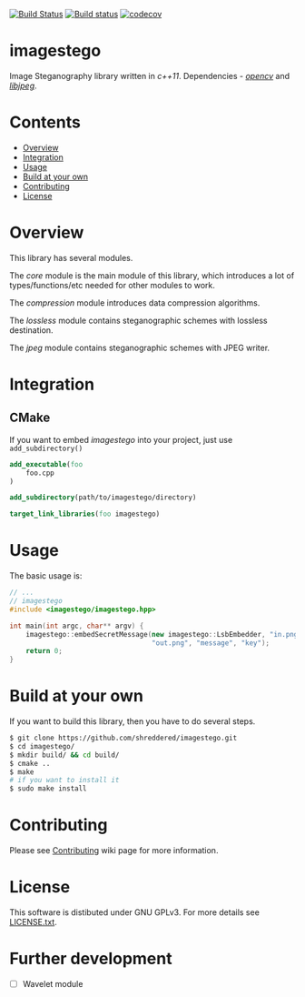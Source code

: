 [![Build Status](https://travis-ci.com/shreddered/imagestego.svg?branch=master)](https://travis-ci.com/shreddered/imagestego)
[![Build status](https://ci.appveyor.com/api/projects/status/stugi74mkai6x44q/branch/master?svg=true)](https://ci.appveyor.com/project/shreddered/imagestego/branch/master)
[![codecov](https://codecov.io/gh/shreddered/imagestego/branch/master/graph/badge.svg)](https://codecov.io/gh/shreddered/imagestego)

# imagestego

Image Steganography library written in _c++11_.
Dependencies - [_opencv_](https://github.com/opencv/opencv) and [_libjpeg_](http://www.ijg.org/).

# Contents
- [Overview](#overview)
- [Integration](#integration)
- [Usage](#usage)
- [Build at your own](#build-at-your-own)
- [Contributing](#contributing)
- [License](#license)

# Overview

This library has several modules.

The _core_ module is the main module of this library, which introduces a lot of types/functions/etc needed for other modules to work.

The _compression_ module introduces data compression algorithms.

The _lossless_ module contains steganographic schemes with lossless destination.

The _jpeg_ module contains steganographic schemes with JPEG writer.


# Integration

## CMake

If you want to embed _imagestego_ into your project, just use `add_subdirectory()`
```cmake
add_executable(foo
    foo.cpp
)

add_subdirectory(path/to/imagestego/directory)

target_link_libraries(foo imagestego)
```

# Usage
The basic usage is:

```cpp
// ...
// imagestego
#include <imagestego/imagestego.hpp>

int main(int argc, char** argv) {
    imagestego::embedSecretMessage(new imagestego::LsbEmbedder, "in.png",
                                   "out.png", "message", "key");
    return 0;
}
```

# Build at your own

If you want to build this library, then you have to do several steps.
```bash
$ git clone https://github.com/shreddered/imagestego.git
$ cd imagestego/
$ mkdir build/ && cd build/
$ cmake ..
$ make
# if you want to install it
$ sudo make install
```

# Contributing

Please see [Contributing](https://github.com/shreddered/imagestego/wiki/Contributing) wiki page for more information.

# License

This software is distibuted under GNU GPLv3. For more details see [LICENSE.txt](LICENSE.txt).

# Further development
- [ ] Wavelet module
